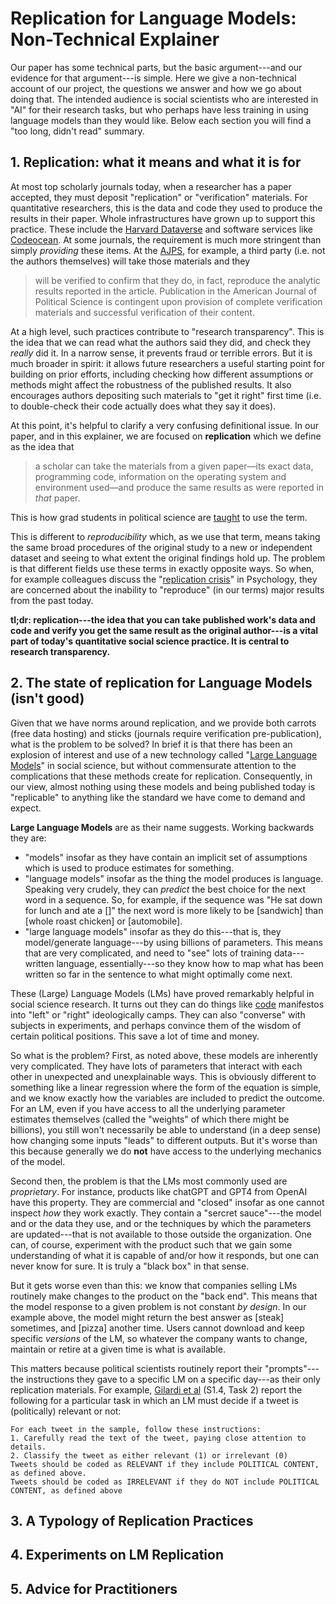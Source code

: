 # Replication for Language Models: Non-Technical Explainer

Our paper has some technical parts, but the basic argument---and our evidence for that argument---is  simple. Here we give a non-technical account of our project, the questions we answer and how we go about doing that.  The intended audience is social scientists who are interested in "AI" for their research tasks, but who perhaps have less training in using language models than they would like. Below each section you will find a "too long, didn't read" summary. 

## 1. Replication: what it means and what it is for

At most top scholarly journals today, when a researcher has a paper accepted, they must deposit "replication" or "verification" materials.  For quantitative researchers, this is the data and code they used to produce the results in their paper.  Whole infrastructures have grown up to support this practice. These include the [Harvard Dataverse](https://dataverse.harvard.edu/) and software services like [Codeocean](https://codeocean.com/).  At some journals, the requirement is much more stringent than simply *providing* these items. At the [AJPS](https://ajps.org/ajps-verification-policy/), for example, a third party (i.e. not the authors themselves) will take those materials and they  

> will be verified to confirm that they do, in fact, reproduce the analytic results reported in the article. Publication in the American Journal of Political Science is contingent upon provision of complete verification materials and successful verification of their content.

At a high level, such practices contribute to "research transparency".  This is the idea that we can read what the authors said they did, and check they *really* did it.  In a narrow sense, it prevents fraud or terrible errors.  But it is much broader in spirit: it allows future researchers a useful starting point for building on prior efforts, including checking how different assumptions or methods might affect the robustness of the published results. It also encourages authors depositing such materials to "get it right" first time (i.e. to double-check their code actually does what they say it does). 

At this point, it's helpful to clarify a very confusing definitional issue.  In our paper, and in this explainer, we are focused on **replication** which we define as the idea that

> a scholar can take the materials from a given paper—its exact data, programming code, information on the operating system and environment used—and produce the same results as were reported in *that* paper.

This is how grad students in political science are [taught](https://gking.harvard.edu/files/gking/files/replication.pdf) to use the term.  

This is different to *reproducibility* which, as we use that term, means taking the same broad procedures of the original study to a new or independent dataset and seeing to what extent the original findings hold up.  The problem is that different fields use these terms in exactly opposite ways. So when, for example colleagues discuss the "[replication crisis](https://www.psychologytoday.com/us/basics/replication-crisis)" in Psychology, they are concerned about the inability to "reproduce" (in our terms) major results from the past today.

**tl;dr: replication---the idea that you can take published work's data and code and verify you get the same result as the original author---is a vital part of today's quantitative social science practice. It is central to research transparency.**

## 2. The state of replication for Language Models (isn't good)

Given that we have norms around replication, and we provide both carrots (free data hosting) and sticks (journals require verification pre-publication), what is the problem to be solved? In brief it is that there has been an explosion of interest and use of a new technology called "[Large Language Models](https://en.wikipedia.org/wiki/Large_language_model)" in social science, but without commensurate attention to the complications that these methods create for replication.  Consequently, in our view, almost nothing using these models and being published today is "replicable" to anything like the standard we have come to demand and expect.

**Large Language Models** are as their name suggests. Working backwards they are: 
- "models" insofar as they have contain an implicit set of assumptions which is used to produce estimates for something.  
- "language models" insofar as the thing the model produces is language. Speaking very crudely, they can *predict* the best choice for the next word in a sequence.  So, for example, if the sequence was "He sat down for lunch and ate a []" the next word is more likely to be [sandwich] than [whole roast chicken] or [automobile].
- "large language models" insofar as they do this---that is, they model/generate language---by using billions of parameters.  This means that are very complicated, and need to "see" lots of training data---written language, essentially---so they know how to map what has been written so far in the sentence to what might optimally come next.

These (Large) Language Models (LMs) have proved remarkably helpful in social science research. It turns out they can do things like [code](https://arxiv.org/abs/2303.15056) manifestos into "left" or "right" ideologically camps.  They can also "converse" with subjects in experiments, and perhaps convince them of the wisdom of certain political positions. This save a lot of time and money.

So what is the problem?  First, as noted above, these models are inherently very complicated. They have lots of parameters that interact with each other in unexpected and unexplainable ways.  This is obviously different to something like a linear regression where the form of the equation is simple, and we know exactly how the variables are included to predict the outcome. For an LM, even if you have access to all the underlying parameter estimates themselves (called the "weights" of which there might be billions), you still won't necessarily be able to understand (in a deep sense) how changing some inputs "leads" to different outputs.  But it's worse than this because generally we do **not** have access to the underlying mechanics of the model.  

Second then, the problem is that the LMs most commonly used are *proprietary*.  For instance, products like chatGPT and GPT4 from OpenAI have this property. They are commercial and "closed" insofar as one cannot inspect *how* they work exactly. They contain a "sercret sauce"---the model and or the data they use, and or the techniques by which the parameters are updated---that is not available to those outside the organization.  One can, of course, experiment with the product such that we gain some understanding of what it is capable of and/or how it responds, but one can never know for sure.  It is truly a "black box" in that sense.  

But it gets worse even than this: we know that companies selling LMs routinely make changes to the product on the "back end".  This means that the model response to a given problem is not constant *by design*.  In our example above, the model might return the best answer as [steak] sometimes, and [pizza] another time. Users cannot download and keep specific *versions* of the LM, so whatever the company wants to change, maintain or retire at a given time is what is available.  

This matters because political scientists routinely report their "prompts"---the instructions they gave to a specific LM on a specific day---as their only replication materials.  For example, [Gilardi et al](https://arxiv.org/pdf/2303.15056) (S1.4, Task 2) report the following for a particular task in which an LM must decide if a tweet is (politically) relevant or not:

```
For each tweet in the sample, follow these instructions:
1. Carefully read the text of the tweet, paying close attention to details.
2. Classify the tweet as either relevant (1) or irrelevant (0)
Tweets should be coded as RELEVANT if they include POLITICAL CONTENT, as defined above.
Tweets should be coded as IRRELEVANT if they do NOT include POLITICAL CONTENT, as defined above
```



## 3. A Typology of Replication Practices

## 4. Experiments on LM Replication

## 5. Advice for Practitioners

